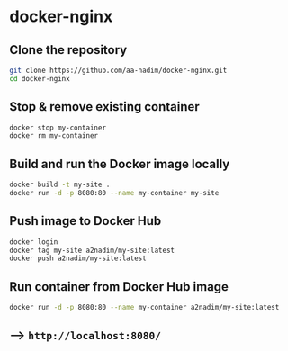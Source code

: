 # docker-nginx

## Clone the repository
```bash
git clone https://github.com/aa-nadim/docker-nginx.git
cd docker-nginx
```

## Stop & remove existing container
```bash
docker stop my-container
docker rm my-container
```

## Build and run the Docker image locally
```bash
docker build -t my-site .
docker run -d -p 8080:80 --name my-container my-site
```

## Push image to Docker Hub
```bash
docker login
docker tag my-site a2nadim/my-site:latest
docker push a2nadim/my-site:latest
```

## Run container from Docker Hub image
```bash
docker run -d -p 8080:80 --name my-container a2nadim/my-site:latest
```

## --> `http://localhost:8080/`